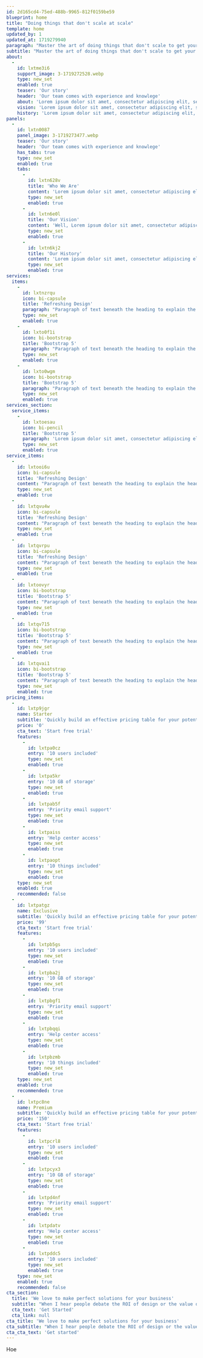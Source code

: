 ```yaml
---
id: 2d165cd4-75ed-488b-9965-812f0159be59
blueprint: home
title: "Doing things that don't scale at scale"
template: home
updated_by: 1
updated_at: 1719279940
paragraph: "Master the art of doing things that don't scale to get your business off the ground without burnout"
subtitle: "Master the art of doing things that don't scale to get your business off the ground without burnout"
about:
  -
    id: lxtme3i6
    support_image: 3-1719272528.webp
    type: new_set
    enabled: true
    teaser: 'Our story'
    header: 'Our team comes with experience and knowlege'
    about: 'Lorem ipsum dolor sit amet, consectetur adipiscing elit, sed do eiusmod tempor incididunt ut labore et dolore magna aliqua. Vivamus arcu felis bibendum ut tristique et egestas quis. Viverra ipsum nunc aliquet bibendum enim facilisis. Maecenas ultricies mi eget mauris pharetra et ultrices.'
    vision: 'Lorem ipsum dolor sit amet, consectetur adipiscing elit, sed do eiusmod tempor incididunt ut labore et dolore magna aliqua. Vivamus arcu felis bibendum ut tristique et egestas quis. Viverra ipsum nunc aliquet bibendum enim facilisis. Maecenas ultricies mi eget mauris pharetra et ultrices.'
    history: 'Lorem ipsum dolor sit amet, consectetur adipiscing elit, sed do eiusmod tempor incididunt ut labore et dolore magna aliqua. Vivamus arcu felis bibendum ut tristique et egestas quis. Viverra ipsum nunc aliquet bibendum enim facilisis. Maecenas ultricies mi eget mauris pharetra et ultrices.'
panels:
  -
    id: lxtn0087
    panel_image: 3-1719273477.webp
    teaser: 'Our story'
    header: 'Our team comes with experience and knowlege'
    has_tabs: true
    type: new_set
    enabled: true
    tabs:
      -
        id: lxtn628v
        title: 'Who We Are'
        content: 'Lorem ipsum dolor sit amet, consectetur adipiscing elit, sed do eiusmod tempor incididunt ut labore et dolore magna aliqua. Vivamus arcu felis bibendum ut tristique et egestas quis. Viverra ipsum nunc aliquet bibendum enim facilisis. Maecenas ultricies mi eget mauris pharetra et ultrices.'
        type: new_set
        enabled: true
      -
        id: lxtn6e0l
        title: 'Our Vision'
        content: 'Well, Lorem ipsum dolor sit amet, consectetur adipiscing elit, sed do eiusmod tempor incididunt ut labore et dolore magna aliqua. Vivamus arcu felis bibendum ut tristique et egestas quis. Viverra ipsum nunc aliquet bibendum enim facilisis. Maecenas ultricies mi eget mauris pharetra et ultrices.'
        type: new_set
        enabled: true
      -
        id: lxtn6kj2
        title: 'Our History'
        content: 'Lorem ipsum dolor sit amet, consectetur adipiscing elit, sed do eiusmod tempor incididunt ut labore et dolore magna aliqua. Vivamus arcu felis bibendum ut tristique et egestas quis. Viverra ipsum nunc aliquet bibendum enim facilisis. Maecenas ultricies mi eget mauris pharetra et ultrices.'
        type: new_set
        enabled: true
services:
  items:
    -
      id: lxtnzrqu
      icon: bi-capsule
      title: 'Refreshing Design'
      paragraph: "Paragraph of text beneath the heading to explain the heading. We'll add onto it with another sentence and probably just keep going until we run out of words."
      type: new_set
      enabled: true
    -
      id: lxto0f1i
      icon: bi-bootstrap
      title: 'Bootstrap 5'
      paragraph: "Paragraph of text beneath the heading to explain the heading. We'll add onto it with another sentence and probably just keep going until we run out of words."
      type: new_set
      enabled: true
    -
      id: lxto0wgm
      icon: bi-bootstrap
      title: 'Bootstrap 5'
      paragraph: "Paragraph of text beneath the heading to explain the heading. We'll add onto it with another sentence and probably just keep going until we run out of words."
      type: new_set
      enabled: true
services_section:
  service_items:
    -
      id: lxtoesau
      icon: bi-pencil
      title: 'Bootstrap 5'
      paragraph: 'Lorem ipsum dolor sit amet, consectetur adipiscing elit, sed do eiusmod tempor incididunt ut labore et dolore magna aliqua. Vivamus arcu felis bibendum ut tristique et egestas quis. Viverra ipsum nunc aliquet bibendum en'
      type: new_set
      enabled: true
service_items:
  -
    id: lxtooi6u
    icon: bi-capsule
    title: 'Refreshing Design'
    content: "Paragraph of text beneath the heading to explain the heading. We'll add onto it with another sentence and probably just keep going until we run out of words."
    type: new_set
    enabled: true
  -
    id: lxtqvu4w
    icon: bi-capsule
    title: 'Refreshing Design'
    content: "Paragraph of text beneath the heading to explain the heading. We'll add onto it with another sentence and probably just keep going until we run out of words."
    type: new_set
    enabled: true
  -
    id: lxtqvrpu
    icon: bi-capsule
    title: 'Refreshing Design'
    content: "Paragraph of text beneath the heading to explain the heading. We'll add onto it with another sentence and probably just keep going until we run out of words."
    type: new_set
    enabled: true
  -
    id: lxtoovyr
    icon: bi-bootstrap
    title: 'Bootstrap 5'
    content: "Paragraph of text beneath the heading to explain the heading. We'll add onto it with another sentence and probably just keep going until we run out of words."
    type: new_set
    enabled: true
  -
    id: lxtqv715
    icon: bi-bootstrap
    title: 'Bootstrap 5'
    content: "Paragraph of text beneath the heading to explain the heading. We'll add onto it with another sentence and probably just keep going until we run out of words."
    type: new_set
    enabled: true
  -
    id: lxtqvai1
    icon: bi-bootstrap
    title: 'Bootstrap 5'
    content: "Paragraph of text beneath the heading to explain the heading. We'll add onto it with another sentence and probably just keep going until we run out of words."
    type: new_set
    enabled: true
pricing_items:
  -
    id: lxtp9jgr
    name: Starter
    subtitle: 'Quickly build an effective pricing table for your potential customers'
    price: '0'
    cta_text: 'Start free trial'
    features:
      -
        id: lxtpa0cz
        entry: '10 users included'
        type: new_set
        enabled: true
      -
        id: lxtpa5kr
        entry: '10 GB of storage'
        type: new_set
        enabled: true
      -
        id: lxtpab5f
        entry: 'Priority email support'
        type: new_set
        enabled: true
      -
        id: lxtpaiss
        entry: 'Help center access'
        type: new_set
        enabled: true
      -
        id: lxtpaopt
        entry: '10 things included'
        type: new_set
        enabled: true
    type: new_set
    enabled: true
    recommended: false
  -
    id: lxtpatgz
    name: Exclusive
    subtitle: 'Quickly build an effective pricing table for your potential customers'
    price: '99'
    cta_text: 'Start free trial'
    features:
      -
        id: lxtpb5gs
        entry: '10 users included'
        type: new_set
        enabled: true
      -
        id: lxtpba2j
        entry: '10 GB of storage'
        type: new_set
        enabled: true
      -
        id: lxtpbgf1
        entry: 'Priority email support'
        type: new_set
        enabled: true
      -
        id: lxtpbqqi
        entry: 'Help center access'
        type: new_set
        enabled: true
      -
        id: lxtpbzmb
        entry: '10 things included'
        type: new_set
        enabled: true
    type: new_set
    enabled: true
    recommended: true
  -
    id: lxtpc8ne
    name: Premium
    subtitle: 'Quickly build an effective pricing table for your potential customers'
    price: '150'
    cta_text: 'Start free trial'
    features:
      -
        id: lxtpcrl8
        entry: '10 users included'
        type: new_set
        enabled: true
      -
        id: lxtpcyx3
        entry: '10 GB of storage'
        type: new_set
        enabled: true
      -
        id: lxtpd4nf
        entry: 'Priority email support'
        type: new_set
        enabled: true
      -
        id: lxtpdatv
        entry: 'Help center access'
        type: new_set
        enabled: true
      -
        id: lxtpddc5
        entry: '10 users included'
        type: new_set
        enabled: true
    type: new_set
    enabled: true
    recommended: false
cta_section:
  title: 'We love to make perfect solutions for your business'
  subtitle: "When I hear people debate the ROI of design or the value of design, it's like come on Chad, that's not the thing we do here man."
  cta_text: 'Get Started'
  cta_link: null
cta_title: 'We love to make perfect solutions for your business'
cta_subtitle: "When I hear people debate the ROI of design or the value of design, it's like come on Chad, that's not the thing we do here man."
cta_cta_text: 'Get started'
---
```

Hoe

